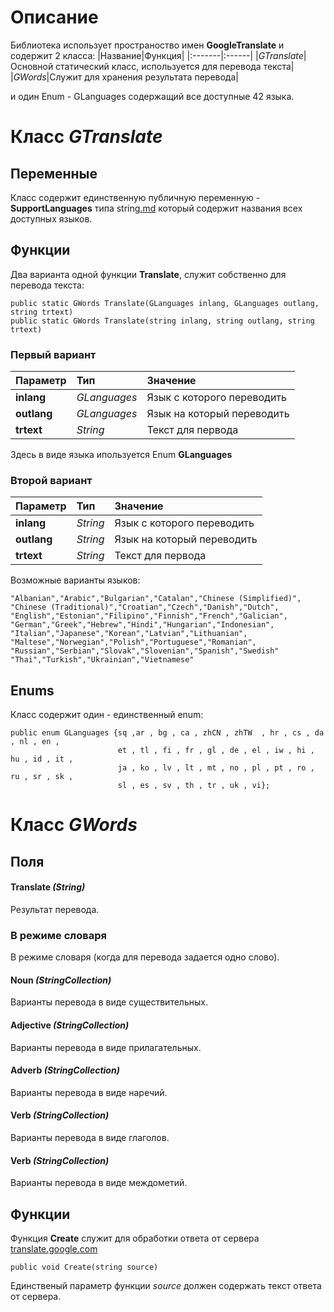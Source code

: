 # Описание #
Библиотека использует пространоство имен **GoogleTranslate** и содержит 2 класса:
|Название|Функция|
|:-------|:------|
|_GTranslate_|Основной статический класс, используется для перевода текста|
|_GWords_|Служит для хранения результата перевода|

и один Enum - GLanguages содержащий все доступные 42 языка.

# Класс _GTranslate_ #

## Переменные ##

Класс содержит единственную публичную переменную - **SupportLanguages** типа string[.md](.md) который содержит названия всех доступных языков.

## Функции ##

Два варианта одной функции **Translate**, служит собственно для перевода текста:
```
public static GWords Translate(GLanguages inlang, GLanguages outlang, string trtext)
public static GWords Translate(string inlang, string outlang, string trtext)
```
### Первый вариант ###

|**Параметр**|**Тип**|**Значение**|
|:-----------|:------|:-----------|
|**inlang**  |_GLanguages_|Язык с которого переводить|
|**outlang** |_GLanguages_|Язык на который переводить|
|**trtext**  |_String_|Текст для первода|

Здесь в виде языка ипользуется Enum **GLanguages**

### Второй вариант ###

|**Параметр**|**Тип**|**Значение**|
|:-----------|:------|:-----------|
|**inlang**  |_String_|Язык с которого переводить|
|**outlang** |_String_|Язык на который переводить|
|**trtext**  |_String_|Текст для первода|

Возможные варианты языков:
```
"Albanian","Arabic","Bulgarian","Catalan","Chinese (Simplified)",
"Chinese (Traditional)","Croatian","Czech","Danish","Dutch",
"English","Estonian","Filipino","Finnish","French","Galician",
"German","Greek","Hebrew","Hindi","Hungarian","Indonesian",
"Italian","Japanese","Korean","Latvian","Lithuanian",
"Maltese","Norwegian","Polish","Portuguese","Romanian",
"Russian","Serbian","Slovak","Slovenian","Spanish","Swedish"
"Thai","Turkish","Ukrainian","Vietnamese"
```

## Enums ##

Класс содержит один - единственный enum:
```
public enum GLanguages {sq ,ar , bg , ca , zhCN , zhTW  , hr , cs , da , nl , en ,
                        et , tl , fi , fr , gl , de , el , iw , hi , hu , id , it ,
                        ja , ko , lv , lt , mt , no , pl , pt , ro , ru , sr , sk ,
                        sl , es , sv , th , tr , uk , vi};
```

# Класс _GWords_ #

## Поля ##

#### Translate _(String)_ ####

Результат перевода.

### В режиме словаря ###

В режиме словаря (когда для перевода задается одно слово).

#### Noun _(StringCollection)_ ####
Варианты перевода в виде существительных.

#### Adjective _(StringCollection)_ ####
Варианты перевода в виде прилагательных.

#### Adverb _(StringCollection)_ ####
Варианты перевода в виде наречий.

#### Verb _(StringCollection)_ ####
Варианты перевода в виде глаголов.

#### Verb _(StringCollection)_ ####
Варианты перевода в виде междометий.

## Функции ##

Функция **Create** служит для обработки ответа от сервера [translate.google.com](http://translate.google.com)

```
public void Create(string source)
```

Единственый параметр функции _source_ должен содержать текст ответа от сервера.